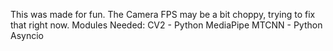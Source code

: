 This was made for fun.
The Camera FPS may be a bit choppy, trying to fix that right now.
Modules Needed: 
CV2 - Python
MediaPipe
MTCNN - Python
Asyncio
